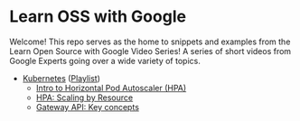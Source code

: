# Learn OSS with Google

Welcome! This repo serves as the home to snippets and examples from the
Learn Open Source with Google Video Series! A series of short videos from
Google Experts going over a wide variety of topics.

- [Kubernetes](./kubernetes) ([Playlist][lkwg])
  - [Intro to Horizontal Pod Autoscaler (HPA)](./kubernetes/hpa-introduction)
  - [HPA: Scaling by Resource](./kubernetes/hpa-scaling-by-resource)
  - [Gateway API: Key concepts](./kubernetes/gateway-concepts/)




[lkwg]: https://youtube.com/playlist?list=PLxNYxgaZ8Rscf-XJ5VfXgbDAk1vL4xaMl
